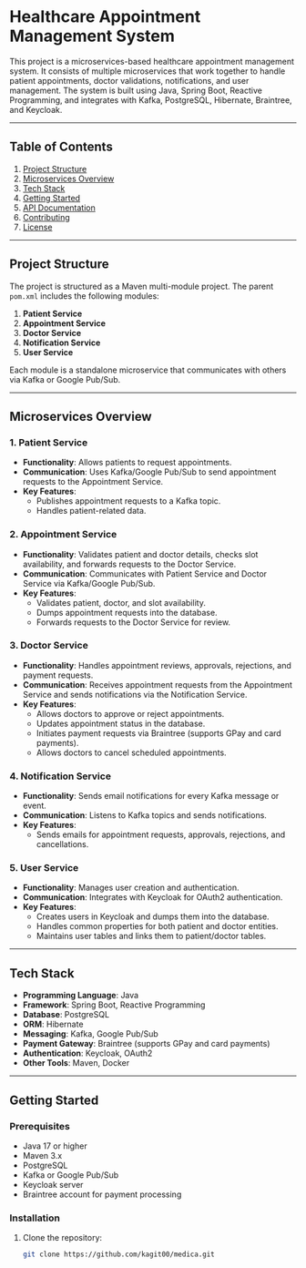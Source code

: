 # Healthcare Appointment Management System

This project is a microservices-based healthcare appointment management system. It consists of multiple microservices that work together to handle patient appointments, doctor validations, notifications, and user management. The system is built using Java, Spring Boot, Reactive Programming, and integrates with Kafka, PostgreSQL, Hibernate, Braintree, and Keycloak.

---

## Table of Contents
1. [Project Structure](#project-structure)
2. [Microservices Overview](#microservices-overview)
3. [Tech Stack](#tech-stack)
4. [Getting Started](#getting-started)
5. [API Documentation](#api-documentation)
6. [Contributing](#contributing)
7. [License](#license)

---

## Project Structure

The project is structured as a Maven multi-module project. The parent `pom.xml` includes the following modules:

1. **Patient Service**
2. **Appointment Service**
3. **Doctor Service**
4. **Notification Service**
5. **User Service**

Each module is a standalone microservice that communicates with others via Kafka or Google Pub/Sub.

---

## Microservices Overview

### 1. Patient Service
- **Functionality**: Allows patients to request appointments.
- **Communication**: Uses Kafka/Google Pub/Sub to send appointment requests to the Appointment Service.
- **Key Features**:
  - Publishes appointment requests to a Kafka topic.
  - Handles patient-related data.

### 2. Appointment Service
- **Functionality**: Validates patient and doctor details, checks slot availability, and forwards requests to the Doctor Service.
- **Communication**: Communicates with Patient Service and Doctor Service via Kafka/Google Pub/Sub.
- **Key Features**:
  - Validates patient, doctor, and slot availability.
  - Dumps appointment requests into the database.
  - Forwards requests to the Doctor Service for review.

### 3. Doctor Service
- **Functionality**: Handles appointment reviews, approvals, rejections, and payment requests.
- **Communication**: Receives appointment requests from the Appointment Service and sends notifications via the Notification Service.
- **Key Features**:
  - Allows doctors to approve or reject appointments.
  - Updates appointment status in the database.
  - Initiates payment requests via Braintree (supports GPay and card payments).
  - Allows doctors to cancel scheduled appointments.

### 4. Notification Service
- **Functionality**: Sends email notifications for every Kafka message or event.
- **Communication**: Listens to Kafka topics and sends notifications.
- **Key Features**:
  - Sends emails for appointment requests, approvals, rejections, and cancellations.

### 5. User Service
- **Functionality**: Manages user creation and authentication.
- **Communication**: Integrates with Keycloak for OAuth2 authentication.
- **Key Features**:
  - Creates users in Keycloak and dumps them into the database.
  - Handles common properties for both patient and doctor entities.
  - Maintains user tables and links them to patient/doctor tables.

---

## Tech Stack

- **Programming Language**: Java
- **Framework**: Spring Boot, Reactive Programming
- **Database**: PostgreSQL
- **ORM**: Hibernate
- **Messaging**: Kafka, Google Pub/Sub
- **Payment Gateway**: Braintree (supports GPay and card payments)
- **Authentication**: Keycloak, OAuth2
- **Other Tools**: Maven, Docker

---

## Getting Started

### Prerequisites
- Java 17 or higher
- Maven 3.x
- PostgreSQL
- Kafka or Google Pub/Sub
- Keycloak server
- Braintree account for payment processing

### Installation
1. Clone the repository:
   ```bash
   git clone https://github.com/kagit00/medica.git
